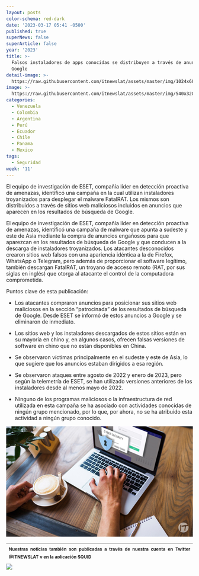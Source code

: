 ```yaml
---
layout: posts
color-schema: red-dark
date: '2023-03-17 05:41 -0500'
published: true
superNews: false
superArticle: false
year: '2023'
title: >-
  Falsos instaladores de apps conocidas se distribuyen a través de anuncios de
  Google
detail-image: >-
  https://raw.githubusercontent.com/itnewslat/assets/master/img/1024x680/laptop-segura-g.jpg
image: >-
  https://raw.githubusercontent.com/itnewslat/assets/master/img/540x320/laptop-segura-p.jpg
categories:
  - Venezuela
  - Colombia
  - Argentina
  - Perú
  - Ecuador
  - Chile
  - Panama
  - Mexico
tags:
  - Seguridad
week: '11'
---
```

El equipo de investigación de ESET, compañía líder en detección proactiva de amenazas, identificó una campaña en la cual utilizan instaladores troyanizados para desplegar el malware FatalRAT. Los mismos son distribuidos a través de sitios web maliciosos incluidos en anuncios que aparecen en los resultados de búsqueda de Google.

El equipo de investigación de ESET, compañía líder en detección proactiva de amenazas, identificó una campaña de malware que apunta a sudeste y este de Asia mediante la compra de anuncios engañosos para que aparezcan en los resultados de búsqueda de Google y que conducen a la descarga de instaladores troyanizados. Los atacantes desconocidos crearon sitios web falsos con una apariencia idéntica a la de Firefox, WhatsApp o Telegram, pero además de proporcionar el software legítimo, también descargan FatalRAT, un troyano de acceso remoto (RAT, por sus siglas en inglés) que otorga al atacante el control de la computadora comprometida.
 
Puntos clave de esta publicación:

- Los atacantes compraron anuncios para posicionar sus sitios web maliciosos en la sección “patrocinada” de los resultados de búsqueda de Google. Desde ESET se informó de estos anuncios a Google y se eliminaron de inmediato.

- Los sitios web y los instaladores descargados de estos sitios están en su mayoría en chino y, en algunos casos, ofrecen falsas versiones de software en chino que no están disponibles en China.

- Se observaron víctimas principalmente en el sudeste y este de Asia, lo que sugiere que los anuncios estaban dirigidos a esa región.

- Se observaron ataques entre agosto de 2022 y enero de 2023, pero según la telemetría de ESET, se han utilizado versiones anteriores de los instaladores desde al menos mayo de 2022.

- Ninguno de los programas maliciosos o la infraestructura de red utilizada en esta campaña se ha asociado con actividades conocidas de ningún grupo mencionado, por lo que, por ahora, no se ha atribuido esta actividad a ningún grupo conocido.

![](https://raw.githubusercontent.com/itnewslat/assets/master/img/540x320/laptop-segura-p.jpg)

<table style="height: 42px;" width="569">
<tbody>
<tr>
<td style="text-align: justify;"><sub><strong>Nuestras noticias también son publicadas a través de nuestra cuenta en Twitter <a href="https://twitter.com/itnewslat?lang=es">@ITNEWSLAT</a> y en la aplicación <a href="https://squidapp.co/en/">SQUID</a></strong></sub></td>
</tr>
</tbody>
</table>
<img src="https://tracker.metricool.com/c3po.jpg?hash=56f88a41e39ab42c063cc51676587a04"/>
